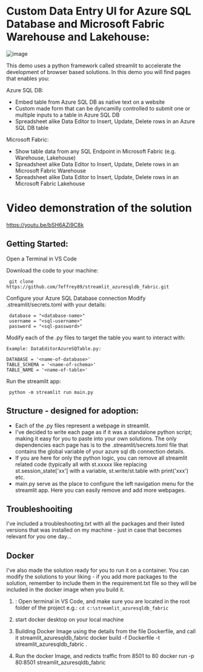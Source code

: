# Custom Data Entry UI for Azure SQL Database and Microsoft Fabric Warehouse and Lakehouse:
![image](https://github.com/user-attachments/assets/7d768b49-1483-4056-ab3e-924366af3f9c)


This demo uses a python framework called streamlit to accelerate the development of browser based solutions.
In this demo you will find pages that enables you:

Azure SQL DB:
- Embed table from Azure SQL DB as native text on a website
- Custom made form that can be dyncamilly controlled to submit one or multiple inputs to a table in Azure SQL DB
- Spreadsheet alike Data Editor to Insert, Update, Delete rows in an Azure SQL DB table
  
Microsoft Fabric:
- Show table data from any SQL Endpoint in Microsoft Fabric (e.g. Warehouse, Lakehouse)
- Spreadsheet alike Data Editor to Insert, Update, Delete rows in an Microsoft Fabric Warehouse
- Spreadsheet alike Data Editor to Insert, Update, Delete rows in an Microsoft Fabric Lakehouse 

# Video demonstration of the solution 
https://youtu.be/bSH6AZi9C8k

## Getting Started:
Open a Terminal in VS Code

Download the code to your machine:

``` git clone https://github.com/7effrey89/streamlit_azuresqldb_fabric.git```

Configure your Azure SQL Database connection
Modify .streamlit/secrets.toml with your details:
``` server = "<azuresql-resource-name>.database.windows.net"
 database = "<database-name>"
 username = "<sql-username>"
 password = "<sql-password>"
```
Modify each of the .py files to target the table you want to interact with:

```
Example: DataEditorAzureSQTable.py:

DATABASE = '<name-of-database>'
TABLE_SCHEMA = '<name-of-schema>'
TABLE_NAME = '<name-of-table>'
```

Run the streamlit app:

``` python -m streamlit run main.py```

## Structure - designed for adoption:
- Each of the .py files represent a webpage in streamlit.
- I've decided to write each page as if it was a standalone python script; making it easy for you to paste into your own solutions. The only dependencies each page has is to the .streamlit/secrets.toml file that contains the global variable of your azure sql db connection details.
- If you are here for only the python logic, you can remove all streamlit related code (typically all with st.xxxxx like replacing st.session_state['xx'] with a variable, st.write/st.table with print('xxx') etc.
- main.py serve as the place to configure the left navigation menu for the streamlit app. Here you can easily remove and add more webpages.
  
## Troubleshooiting
I've included a troubleshooting.txt with all the packages and their listed versions that was installed on my machine - just in case that becomes relevant for you one day...

## Docker
I've also made the solution ready for you to run it on a container. You can modify the solutions to your liking - if you add more packages to the solution, remember to include them in the requirement.txt file so they will be included in the docker image when you build it.

1. : Open terminal in VS Code, and make sure you are located in the root folder of the project e.g.:
``` cd c:\streamlit_azuresqldb_fabric ``` 

2. start docker desktop on your local machine

3. Building Docker Image using the details from the file Dockerfile, and call it streamlit_azuresqldb_fabric
docker build -f Dockerfile -t streamlit_azuresqldb_fabric .

4. Run the docker Image, and redicts traffic from 8501 to 80
docker run -p 80:8501 streamlit_azuresqldb_fabric


